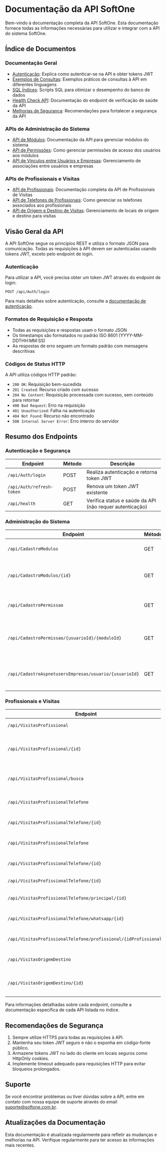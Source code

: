 # Documentação da API SoftOne

Bem-vindo à documentação completa da API SoftOne. Esta documentação fornece todas as informações necessárias para utilizar e integrar com a API do sistema SoftOne.

## Índice de Documentos

### Documentação Geral

- [Autenticação](Autenticacao.md): Explica como autenticar-se na API e obter tokens JWT
- [Exemplos de Consultas](Exemplo_Consultas.md): Exemplos práticos de consultas à API em diferentes linguagens
- [SQL Índices](SQL_Indices.md): Scripts SQL para otimizar o desempenho do banco de dados
- [Health Check API](HealthApi.md): Documentação do endpoint de verificação de saúde da API
- [Melhorias de Segurança](MelhoriasSeguranca.md): Recomendações para fortalecer a segurança da API

### APIs de Administração do Sistema

- [API de Módulos](CadastroModulos.md): Documentação da API para gerenciar módulos do sistema
- [API de Permissões](CadastroPermissao.md): Como gerenciar permissões de acesso dos usuários aos módulos
- [API de Vínculos entre Usuários e Empresas](CadastroAspnetusersEmpresas.md): Gerenciamento de associações entre usuários e empresas

### APIs de Profissionais e Visitas

- [API de Profissionais](VisitasProfissionaisAPI.md): Documentação completa da API de Profissionais de Visitas
- [API de Telefones de Profissionais](VisitasProfissionalTelefone.md): Como gerenciar os telefones associados aos profissionais
- [API de Origem e Destino de Visitas](VisitasOrigemDestino.md): Gerenciamento de locais de origem e destino para visitas

## Visão Geral da API

A API SoftOne segue os princípios REST e utiliza o formato JSON para comunicação. Todas as requisições à API devem ser autenticadas usando tokens JWT, exceto pelo endpoint de login.

### Autenticação

Para utilizar a API, você precisa obter um token JWT através do endpoint de login:

```
POST /api/Auth/login
```

Para mais detalhes sobre autenticação, consulte a [documentação de autenticação](Autenticacao.md).

### Formatos de Requisição e Resposta

- Todas as requisições e respostas usam o formato JSON
- Os timestamps são formatados no padrão ISO 8601 (YYYY-MM-DDTHH:MM:SS)
- As respostas de erro seguem um formato padrão com mensagens descritivas

### Códigos de Status HTTP

A API utiliza códigos HTTP padrão:

- `200 OK`: Requisição bem-sucedida
- `201 Created`: Recurso criado com sucesso
- `204 No Content`: Requisição processada com sucesso, sem conteúdo para retornar
- `400 Bad Request`: Erro na requisição
- `401 Unauthorized`: Falha na autenticação
- `404 Not Found`: Recurso não encontrado
- `500 Internal Server Error`: Erro interno do servidor

## Resumo dos Endpoints

### Autenticação e Segurança

| Endpoint | Método | Descrição |
|----------|--------|-----------|
| `/api/Auth/login` | POST | Realiza autenticação e retorna token JWT |
| `/api/Auth/refresh-token` | POST | Renova um token JWT existente |
| `/api/health` | GET | Verifica status e saúde da API (não requer autenticação) |

### Administração do Sistema

| Endpoint | Método | Descrição |
|----------|--------|-----------|
| `/api/CadastroModulos` | GET | Lista todos os módulos do sistema |
| `/api/CadastroModulos/{id}` | GET | Obtém detalhes de um módulo específico |
| `/api/CadastroPermissao` | GET | Lista todas as permissões de acesso |
| `/api/CadastroPermissao/{usuarioId}/{moduloId}` | GET | Verifica permissão de um usuário para um módulo |
| `/api/CadastroAspnetusersEmpresas/usuario/{usuarioId}` | GET | Lista empresas vinculadas a um usuário |

### Profissionais e Visitas

| Endpoint | Método | Descrição |
|----------|--------|-----------|
| `/api/VisitasProfissional` | GET | Lista todos os profissionais |
| `/api/VisitasProfissional/{id}` | GET | Obtém detalhes de um profissional específico |
| `/api/VisitasProfissional/busca` | POST | Busca profissionais com filtros complexos |
| `/api/VisitasProfissionalTelefone` | GET | Lista todos os telefones de profissionais |
| `/api/VisitasProfissionalTelefone/{id}` | GET | Obtém um telefone específico |
| `/api/VisitasProfissionalTelefone` | POST | Cria um novo registro de telefone |
| `/api/VisitasProfissionalTelefone/{id}` | PUT | Atualiza um telefone existente |
| `/api/VisitasProfissionalTelefone/{id}` | DELETE | Remove um telefone |
| `/api/VisitasProfissionalTelefone/principal/{id}` | PATCH | Define telefone como principal |
| `/api/VisitasProfissionalTelefone/whatsapp/{id}` | PATCH | Define telefone como whatsapp |
| `/api/VisitasProfissionalTelefone/profissional/{idProfissional}` | GET | Lista telefones de um profissional |
| `/api/VisitasOrigemDestino` | GET | Lista origens e destinos de visitas |
| `/api/VisitasOrigemDestino/{id}` | GET | Obtém detalhes de origem/destino específico |

Para informações detalhadas sobre cada endpoint, consulte a documentação específica de cada API listada no índice.

## Recomendações de Segurança

1. Sempre utilize HTTPS para todas as requisições à API.
2. Mantenha seu token JWT seguro e não o exponha em código-fonte público.
3. Armazene tokens JWT no lado do cliente em locais seguros como HttpOnly cookies.
4. Implemente timeout adequado para requisições HTTP para evitar bloqueios prolongados.

## Suporte

Se você encontrar problemas ou tiver dúvidas sobre a API, entre em contato com nossa equipe de suporte através do email suporte@softone.com.br.

## Atualizações da Documentação

Esta documentação é atualizada regularmente para refletir as mudanças e melhorias na API. Verifique regularmente para ter acesso às informações mais recentes.